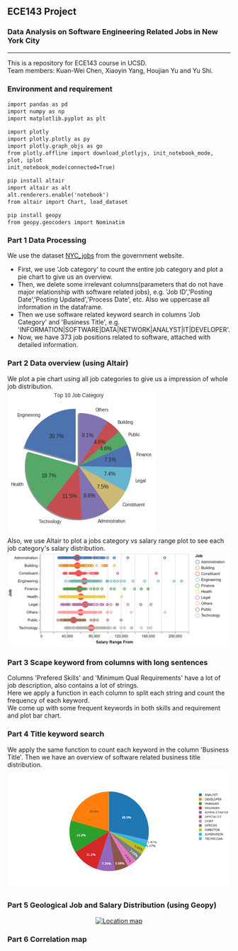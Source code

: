 ## ECE143 Project 
### Data Analysis on Software Engineering Related Jobs in New York City
----
This is a repository for ECE143 course in UCSD.  
Team members: Kuan-Wei Chen, Xiaoyin Yang, Houjian Yu and Yu Shi.

### Environment and requirement
```
import pandas as pd
import numpy as np
import matplotlib.pyplot as plt
```
```
import plotly
import plotly.plotly as py
import plotly.graph_objs as go
from plotly.offline import download_plotlyjs, init_notebook_mode, plot, iplot
init_notebook_mode(connected=True)
```
```
pip install altair
import altair as alt
alt.renderers.enable('notebook')
from altair import Chart, load_dataset
```
```
pip install geopy
from geopy.geocoders import Nominatim
```


### Part 1 Data Processing
We use the dataset [NYC_jobs](https://catalog.data.gov/dataset/nyc-jobs-26c80) from the government website.  
- First, we use 'Job category' to count the entire job category and plot a pie chart to give us an overview.  
- Then, we delete some irrelevant columns(parameters that do not have major relationship with software related jobs), e.g. 'Job ID','Posting Date','Posting Updated','Process Date', etc. Also we uppercase all information in the dataframe.  
- Then we use software related keyword search in columns 'Job Category' and 'Business Title', e.g. 'INFORMATION|SOFTWARE|DATA|NETWORK|ANALYST|IT|DEVELOPER'.  
- Now, we have 373 job positions related to software, attached with detailed information.

### Part 2 Data overview (using Altair)
We plot a pie chart using all job categories to give us a impression of whole job distribution.  
![](./pic/job_overview.png)   
Also, we use Altair to plot a jobs category vs salary range plot to see each job category's salary distribution.  
![](./pic/salary_range.png)    

### Part 3 Scape keyword from columns with long sentences 
Columns 'Prefered Skills' and 'Minimum Qual Requirements' have a lot of job description, also contains a lot of strings.  
Here we apply a function in each column to split each string and count the frequency of each keyword.  
We come up with some frequent keywords in both skills and requirement and plot bar chart.  

### Part 4 Title keyword search
We apply the same function to count each keyword in the column 'Business Title'. Then we have an overview of software related business title distribution.  
![](./pic/software_overview.png) 

### Part 5 Geological Job and Salary Distribution (using Geopy) 

<div>  
    <a href="https://plot.ly/~xiaoyin96/20/?share_key=QXUBrhBmAwu0DmPwEQW1dn" target="_blank" title="Location map" style="display: block; text-align: center;"><img src="https://plot.ly/~xiaoyin96/20.png?share_key=QXUBrhBmAwu0DmPwEQW1dn" alt="Location map" style="max-width: 100%;width: 600px;"  width="600" onerror="this.onerror=null;this.src='https://plot.ly/404.png';" />
    </a>
    <script data-plotly="xiaoyin96:20" sharekey-plotly="QXUBrhBmAwu0DmPwEQW1dn" src="https://plot.ly/embed.js" async></script>
</div> 

### Part 6 Correlation map
